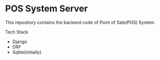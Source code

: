 # POS System Server

This repository contains the backend code of Point of Sale(POS) System.

Tech Stack

- Django
- DRF
- Sqlite(initially)
